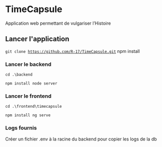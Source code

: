 # TimeCapsule
Application web permettant de vulgariser l’Histoire
## Lancer l'application
<code>git clone https://github.com/R-17/TimeCapsule.git</code>
npm install</code>
### Lancer le backend
<code>cd .\backend\
npm install
node server</code>
### Lancer le frontend
<code>cd .\frontend\timecapsule\
npm install
ng serve</code>
### Logs fournis
Créer un fichier .env à la racine du backend pour copier les logs de la db
